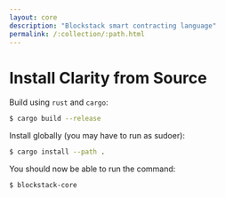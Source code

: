 ```yaml
---
layout: core
description: "Blockstack smart contracting language"
permalink: /:collection/:path.html
---
```


# Install Clarity from Source

Build using `rust` and `cargo`:

```bash
$ cargo build --release
```

Install globally (you may have to run as sudoer):

```bash
$ cargo install --path .
```

You should now be able to run the command:

```bash
$ blockstack-core
```
